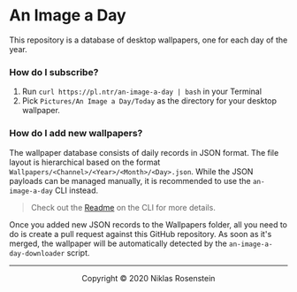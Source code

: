 # An Image a Day

This repository is a database of desktop wallpapers, one for each day of the year.

### How do I subscribe?

1. Run `curl https://pl.ntr/an-image-a-day | bash` in your Terminal
2. Pick `Pictures/An Image a Day/Today` as the directory for your desktop wallpaper.

### How do I add new wallpapers?

The wallpaper database consists of daily records in JSON format. The file layout is hierarchical
based on the format `Wallpapers/<Channel>/<Year>/<Month>/<Day>.json`. While the JSON payloads can
be managed manually, it is recommended to use the `an-image-a-day` CLI instead.

> Check out the [Readme](an-image-a-day-cli/README.md) on the CLI for more details.

Once you added new JSON records to the Wallpapers folder, all you need to do is create a
pull request against this GitHub repository. As soon as it's merged, the wallpaper will
be automatically detected by the `an-image-a-day-downloader` script.

---

<p align="center">Copyright &copy; 2020 Niklas Rosenstein</p>
